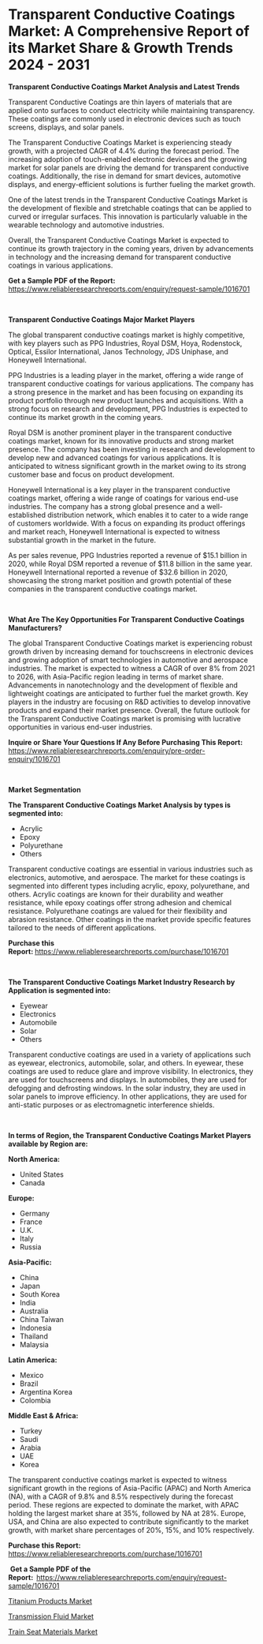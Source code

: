 <p><h1>Transparent Conductive Coatings Market: A Comprehensive Report of its Market Share & Growth Trends 2024 - 2031</h1></p><p><strong>Transparent Conductive Coatings Market Analysis and Latest Trends</strong></p>
<p><p>Transparent Conductive Coatings are thin layers of materials that are applied onto surfaces to conduct electricity while maintaining transparency. These coatings are commonly used in electronic devices such as touch screens, displays, and solar panels.</p><p>The Transparent Conductive Coatings Market is experiencing steady growth, with a projected CAGR of 4.4% during the forecast period. The increasing adoption of touch-enabled electronic devices and the growing market for solar panels are driving the demand for transparent conductive coatings. Additionally, the rise in demand for smart devices, automotive displays, and energy-efficient solutions is further fueling the market growth.</p><p>One of the latest trends in the Transparent Conductive Coatings Market is the development of flexible and stretchable coatings that can be applied to curved or irregular surfaces. This innovation is particularly valuable in the wearable technology and automotive industries.</p><p>Overall, the Transparent Conductive Coatings Market is expected to continue its growth trajectory in the coming years, driven by advancements in technology and the increasing demand for transparent conductive coatings in various applications.</p></p>
<p><strong>Get a Sample PDF of the Report:&nbsp;</strong> <a href="https://www.reliableresearchreports.com/enquiry/request-sample/1016701">https://www.reliableresearchreports.com/enquiry/request-sample/1016701</a></p>
<p>&nbsp;</p>
<p><strong>Transparent Conductive Coatings Major Market Players</strong></p>
<p><p>The global transparent conductive coatings market is highly competitive, with key players such as PPG Industries, Royal DSM, Hoya, Rodenstock, Optical, Essilor International, Janos Technology, JDS Uniphase, and Honeywell International. </p><p>PPG Industries is a leading player in the market, offering a wide range of transparent conductive coatings for various applications. The company has a strong presence in the market and has been focusing on expanding its product portfolio through new product launches and acquisitions. With a strong focus on research and development, PPG Industries is expected to continue its market growth in the coming years.</p><p>Royal DSM is another prominent player in the transparent conductive coatings market, known for its innovative products and strong market presence. The company has been investing in research and development to develop new and advanced coatings for various applications. It is anticipated to witness significant growth in the market owing to its strong customer base and focus on product development.</p><p>Honeywell International is a key player in the transparent conductive coatings market, offering a wide range of coatings for various end-use industries. The company has a strong global presence and a well-established distribution network, which enables it to cater to a wide range of customers worldwide. With a focus on expanding its product offerings and market reach, Honeywell International is expected to witness substantial growth in the market in the future.</p><p>As per sales revenue, PPG Industries reported a revenue of $15.1 billion in 2020, while Royal DSM reported a revenue of $11.8 billion in the same year. Honeywell International reported a revenue of $32.6 billion in 2020, showcasing the strong market position and growth potential of these companies in the transparent conductive coatings market.</p></p>
<p>&nbsp;</p>
<p><strong>What Are The Key Opportunities For Transparent Conductive Coatings Manufacturers?</strong></p>
<p><p>The global Transparent Conductive Coatings market is experiencing robust growth driven by increasing demand for touchscreens in electronic devices and growing adoption of smart technologies in automotive and aerospace industries. The market is expected to witness a CAGR of over 8% from 2021 to 2026, with Asia-Pacific region leading in terms of market share. Advancements in nanotechnology and the development of flexible and lightweight coatings are anticipated to further fuel the market growth. Key players in the industry are focusing on R&D activities to develop innovative products and expand their market presence. Overall, the future outlook for the Transparent Conductive Coatings market is promising with lucrative opportunities in various end-user industries.</p></p>
<p><strong>Inquire or Share Your Questions If Any Before Purchasing This Report:</strong> <a href="https://www.reliableresearchreports.com/enquiry/pre-order-enquiry/1016701">https://www.reliableresearchreports.com/enquiry/pre-order-enquiry/1016701</a></p>
<p>&nbsp;</p>
<p><strong>Market Segmentation</strong></p>
<p><strong>The Transparent Conductive Coatings Market Analysis by types is segmented into:</strong></p>
<p><ul><li>Acrylic</li><li>Epoxy</li><li>Polyurethane</li><li>Others</li></ul></p>
<p><p>Transparent conductive coatings are essential in various industries such as electronics, automotive, and aerospace. The market for these coatings is segmented into different types including acrylic, epoxy, polyurethane, and others. Acrylic coatings are known for their durability and weather resistance, while epoxy coatings offer strong adhesion and chemical resistance. Polyurethane coatings are valued for their flexibility and abrasion resistance. Other coatings in the market provide specific features tailored to the needs of different applications.</p></p>
<p><strong>Purchase this Report:&nbsp;</strong><a href="https://www.reliableresearchreports.com/purchase/1016701">https://www.reliableresearchreports.com/purchase/1016701</a></p>
<p>&nbsp;</p>
<p><strong>The Transparent Conductive Coatings Market Industry Research by Application is segmented into:</strong></p>
<p><ul><li>Eyewear</li><li>Electronics</li><li>Automobile</li><li>Solar</li><li>Others</li></ul></p>
<p><p>Transparent conductive coatings are used in a variety of applications such as eyewear, electronics, automobile, solar, and others. In eyewear, these coatings are used to reduce glare and improve visibility. In electronics, they are used for touchscreens and displays. In automobiles, they are used for defogging and defrosting windows. In the solar industry, they are used in solar panels to improve efficiency. In other applications, they are used for anti-static purposes or as electromagnetic interference shields.</p></p>
<p>&nbsp;</p>
<p><strong>In terms of Region, the Transparent Conductive Coatings Market Players available by Region are:</strong></p>
<p>
    <p> <strong> North America: </strong>
        <ul>
            <li>United States</li>
            <li>Canada</li>
        </ul>
        </p> 
    <p> <strong> Europe: </strong>
        <ul>
            <li>Germany</li>
            <li>France</li>
            <li>U.K.</li>
            <li>Italy</li>
            <li>Russia</li>
        </ul>
        </p> 
    <p> <strong> Asia-Pacific: </strong>
        <ul>
            <li>China</li>
            <li>Japan</li>
            <li>South Korea</li>
            <li>India</li>
            <li>Australia</li>
            <li>China Taiwan</li>
            <li>Indonesia</li>
            <li>Thailand</li>
            <li>Malaysia</li>
        </ul>
        </p> 
    <p> <strong> Latin America: </strong>
        <ul>
            <li>Mexico</li>
            <li>Brazil</li>
            <li>Argentina Korea</li>
            <li>Colombia</li>
        </ul>
        </p> 
    <p> <strong> Middle East & Africa: </strong>
        <ul>
            <li>Turkey</li>
            <li>Saudi</li>
            <li>Arabia</li>
            <li>UAE</li>
            <li>Korea</li>
        </ul>
    </p>
    </p>
<p><p>The transparent conductive coatings market is expected to witness significant growth in the regions of Asia-Pacific (APAC) and North America (NA), with a CAGR of 9.8% and 8.5% respectively during the forecast period. These regions are expected to dominate the market, with APAC holding the largest market share at 35%, followed by NA at 28%. Europe, USA, and China are also expected to contribute significantly to the market growth, with market share percentages of 20%, 15%, and 10% respectively.</p></p>
<p><strong>Purchase this Report: </strong><a href="https://www.reliableresearchreports.com/purchase/1016701">https://www.reliableresearchreports.com/purchase/1016701</a></p>
<p>&nbsp;<strong>Get a Sample PDF of the Report:&nbsp;&nbsp;</strong><a href="https://www.reliableresearchreports.com/enquiry/request-sample/1016701">https://www.reliableresearchreports.com/enquiry/request-sample/1016701</a></p>
<p><strong></strong></p>
<p><p><a href="https://github.com/jsmusil/Market-Research-Report-List-2/blob/main/titanium-products-market.md">Titanium Products Market</a></p><p><a href="https://github.com/Alonsoolds3wq1d81czn8rbol/Market-Research-Report-List-1/blob/main/transmission-fluid-market.md">Transmission Fluid Market</a></p><p><a href="https://github.com/yemakinde/Market-Research-Report-List-1/blob/main/train-seat-materials-market.md">Train Seat Materials Market</a></p></p>